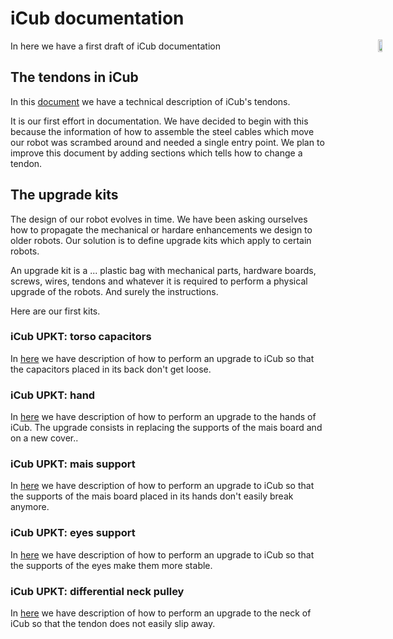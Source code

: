 <div style="position:fixed;top:140px;left:85%;">
    <img src="../gif/icub-rotate.gif" width="60%" height="60%">
</div>

# iCub documentation

In here we have a first draft of iCub documentation

<!--
## Our first test site
In this [first site](https://icub-tech-iit.github.io/documentation/mkdocs/ztest00/site/ "iCub Tech Docs' firstborn") we just have
the example site generated with mkdocs with a basic style and some other graphic objects.
-->

## The tendons in iCub
In this [document](https://icub-tech-iit.github.io/documentation/mkdocs/tendons_icub/site/ "Tendons in iCub") 
we have a technical description of iCub's tendons. 

It is our first effort in documentation. We have decided to begin with this because the information of how to assemble the steel cables which move our robot was scrambed around and needed a single entry point. We plan to improve this document by adding sections which tells how to change a tendon.

## The upgrade kits
The design of our robot evolves in time. We have been asking ourselves how to propagate the mechanical or hardare enhancements we design to older robots. Our solution is to define upgrade kits which apply to certain robots. 

An upgrade kit is a ... plastic bag with mechanical parts, hardware boards, screws, wires, tendons and whatever it is required to perform a physical upgrade of the robots. And surely the instructions.

Here are our first kits. 

### iCub UPKT: torso capacitors 
In [here](https://icub-tech-iit.github.io/documentation/mkdocs/upkt/capacitors/site/ "upKt iCub capacitors") we have description of how to perform an upgrade to iCub so that the capacitors placed in its back don't get loose.

###  iCub UPKT: hand
In  [here](https://icub-tech-iit.github.io/documentation/mkdocs/upkt/hand_support/site/ "upKt iCub hands") we have description of how to perform an upgrade to the hands of iCub. The upgrade consists in replacing  the supports of the mais board and on a new cover..

###  iCub UPKT: mais support 
In  [here](https://icub-tech-iit.github.io/documentation/mkdocs/upkt/mais_support/site/ "upKt iCub mais support") we have description of how to perform an upgrade to iCub so that the supports of the mais board placed in its hands don't easily break anymore.

###  iCub UPKT: eyes support 
In  [here](https://icub-tech-iit.github.io/documentation/mkdocs/upkt/eyes_support/site/ "upKt iCub eyes support") we have description of how to perform an upgrade to iCub so that the supports of the eyes make them more stable.

###  iCub UPKT: differential neck pulley 
In  [here](https://icub-tech-iit.github.io/documentation/mkdocs/upkt/differential_neck_pulley/site/ "upKt iCub differentail neck pulley") we have description of how to perform an upgrade to the neck of  iCub so that the tendon does not easily slip away.
